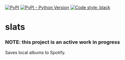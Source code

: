 [![PyPI](https://img.shields.io/pypi/v/slats.svg)](https://pypi.org/project/slats/)
[![PyPI - Python Version](https://img.shields.io/pypi/pyversions/slats.svg)](https://pypi.org/project/slats/)
[![Code style: black](https://img.shields.io/badge/code%20style-black-000000.svg)](https://github.com/ambv/black)

# slats

### NOTE: this project is an active work in progress

Saves local albums to Spotify.
